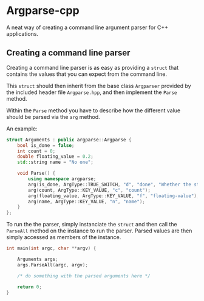 # Argparse-cpp

A neat way of creating a command line argument parser for C++ applications.

## Creating a command line parser

Creating a command line parser is as easy as providing a `struct` that contains the values that you can expect from the command line.

This `struct` should then inherit from the base class `Argparser` provided by the included header file `Argparse.hpp`, and then implement the `Parse` method.

Within the `Parse` method you have to describe how the different value should be parsed via the `arg` method.

An example:
```cpp
struct Arguments : public argparse::Argparse {
    bool is_done = false;
    int count = 0;
    double floating_value = 0.2;
    std::string name = "No one";

    void Parse() {
        using namespace argparse;
        arg(is_done, ArgType::TRUE_SWITCH, "d", "done", "Whether the stuff is done or not");
        arg(count, ArgType::KEY_VALUE, "c", "count");
        arg(floating_value, ArgType::KEY_VALUE, "f", "floating-value");
        arg(name, ArgType::KEY_VALUE, "n", "name");
    }
};
```

To run the the parser, simply instanciate the `struct` and then call the `ParseAll` method on the instance to run the parser. Parsed values are then simply accessed as members of the instance.

```cpp
int main(int argc, char **argv) {

    Arguments args;
    args.ParseAll(argc, argv);

    /* do something with the parsed arguments here */

    return 0;
}
```